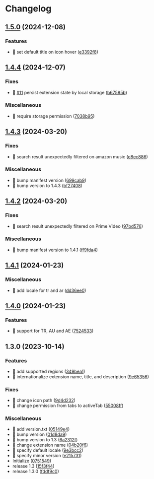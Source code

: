 # Changelog

## [1.5.0](https://github.com/shufo/amazon-3rd-party-seller-filter/compare/v1.4.4...v1.5.0) (2024-12-08)


### Features

* 🎸 set default title on icon hover ([e3392f8](https://github.com/shufo/amazon-3rd-party-seller-filter/commit/e3392f88f4b4ece5ed9ad02ab62eae7689774df7))

## [1.4.4](https://github.com/shufo/amazon-3rd-party-seller-filter/compare/v1.4.3...v1.4.4) (2024-12-07)


### Fixes

* 🐛 [#11](https://github.com/shufo/amazon-3rd-party-seller-filter/issues/11) persist extension state by local storage ([b67585b](https://github.com/shufo/amazon-3rd-party-seller-filter/commit/b67585ba865fc78b1e4eeae49030a80017ee17e4))


### Miscellaneous

* 🤖 require storage permission ([7038b95](https://github.com/shufo/amazon-3rd-party-seller-filter/commit/7038b954538bbb920b7dc99ef420552abdc1adfc))

## [1.4.3](https://github.com/shufo/amazon-3rd-party-seller-filter/compare/v1.4.2...v1.4.3) (2024-03-20)


### Fixes

* 🐛 search result unexpectedly filtered on amazon music ([e8ec886](https://github.com/shufo/amazon-3rd-party-seller-filter/commit/e8ec886e8e254a7bc8fc53e42ae95102b176e603))


### Miscellaneous

* 🤖 bump manifest version ([699cab9](https://github.com/shufo/amazon-3rd-party-seller-filter/commit/699cab980ec4e69914cc660766737aebe15eed69))
* 🤖 bump version to 1.4.3 ([bf27408](https://github.com/shufo/amazon-3rd-party-seller-filter/commit/bf2740823b09ac80de5961d3faac5ec01915254f))

## [1.4.2](https://github.com/shufo/amazon-3rd-party-seller-filter/compare/v1.4.1...v1.4.2) (2024-03-20)


### Fixes

* 🐛 search result unexpectedly filtered on Prime Video ([97bd576](https://github.com/shufo/amazon-3rd-party-seller-filter/commit/97bd576eb8f02d7450537dbe77e0bc4189ae3f23))


### Miscellaneous

* 🤖 bump manifest version to 1.4.1 ([ff9fda4](https://github.com/shufo/amazon-3rd-party-seller-filter/commit/ff9fda4e9edfa5f2d8a1de6b5eca82ea0d1ae541))

## [1.4.1](https://github.com/shufo/amazon-3rd-party-seller-filter/compare/v1.4.0...v1.4.1) (2024-01-23)


### Miscellaneous

* 🤖 add locale for tr and ar ([dd36ee0](https://github.com/shufo/amazon-3rd-party-seller-filter/commit/dd36ee06687f5ccf20f9046a98669d32e847f3de))

## [1.4.0](https://github.com/shufo/amazon-3rd-party-seller-filter/compare/v1.3.0...v1.4.0) (2024-01-23)


### Features

* 🎸 support for TR, AU and AE ([7524533](https://github.com/shufo/amazon-3rd-party-seller-filter/commit/75245338f25b13f23161d1c4bd909ded4db0d73a))

## 1.3.0 (2023-10-14)


### Features

* 🎸 add supported regions ([349bea1](https://github.com/shufo/amazon-3rd-party-seller-filter/commit/349bea1b7ddd6380c8134e386c8646b9dc75886d))
* 🎸 internationalize extension name, title, and description ([9e65356](https://github.com/shufo/amazon-3rd-party-seller-filter/commit/9e65356038cd38f20cc80dc2bb073816900e920d))


### Fixes

* 🐛 change icon path ([9d4d232](https://github.com/shufo/amazon-3rd-party-seller-filter/commit/9d4d2327db313035a2cabc4e736ef4016f4c930b))
* 🐛 change permission from tabs to activeTab ([55008ff](https://github.com/shufo/amazon-3rd-party-seller-filter/commit/55008ffc77a56895983c0283e5a3d016a444baa0))


### Miscellaneous

* 🤖 add version.txt ([05149e4](https://github.com/shufo/amazon-3rd-party-seller-filter/commit/05149e4684a834e5a9c79c2be432373b0961dd4c))
* 🤖 bump version ([01d8da9](https://github.com/shufo/amazon-3rd-party-seller-filter/commit/01d8da976304331bc6172ef5fe0a8f3a185770bf))
* 🤖 bump version to 1.3 ([6a2312f](https://github.com/shufo/amazon-3rd-party-seller-filter/commit/6a2312f39f62ba0b1ba82a5633dcad99afb8a9c9))
* 🤖 change extension name ([04b20f6](https://github.com/shufo/amazon-3rd-party-seller-filter/commit/04b20f6510d981b4bdf86b9b382c75868a0a9db7))
* 🤖 specify default locale ([9e3bcc2](https://github.com/shufo/amazon-3rd-party-seller-filter/commit/9e3bcc278bfcc3b37a98e1e9e552db0a2d0a0b40))
* 🤖 specify minor version ([e215731](https://github.com/shufo/amazon-3rd-party-seller-filter/commit/e215731c6e384039c2b8a9546fb98b7f22536485))
* Initialize ([0751549](https://github.com/shufo/amazon-3rd-party-seller-filter/commit/0751549bf8a4ced511eb9eef79a6e9b93b8e30c1))
* release 1.3 ([15f3f44](https://github.com/shufo/amazon-3rd-party-seller-filter/commit/15f3f4468b90a75a64d9e4c1be9a21d40f4835ca))
* release 1.3.0 ([fddf9c0](https://github.com/shufo/amazon-3rd-party-seller-filter/commit/fddf9c07c34ddcac5198740733a7cff38a59d334))
